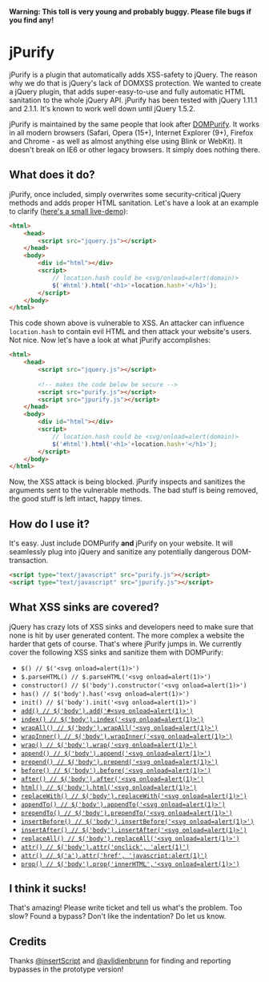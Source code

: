 **Warning: This toll is very young and probably buggy. Please file bugs if you find any!**

# jPurify

jPurify is a plugin that automatically adds XSS-safety to jQuery. The reason why we do that is jQuery's lack of DOMXSS protection. We wanted to create a jQuery plugin, that adds super-easy-to-use and fully automatic HTML sanitation to the whole jQuery API. jPurify has been tested with jQuery 1.11.1 and 2.1.1. It's known to work well down until jQuery 1.5.2.

jPurify is maintained by the same people that look after [DOMPurify](https://github.com/cure53/DOMPurify). It works in all modern browsers (Safari, Opera (15+), Internet Explorer (9+), Firefox and Chrome - as well as almost anything else using Blink or WebKit). It doesn't break on IE6 or other legacy browsers. It simply does nothing there.

## What does it do?

jPurify, once included, simply overwrites some security-critical jQuery methods and adds proper HTML sanitation. Let's have a look at an example to clarify ([here's a small live-demo](http://cure53.de/jpurify/#%3Cimg%20src=x%20onerror=alert%281%29%3E)):

```html
<html>
    <head>
        <script src="jquery.js"></script>
    </head>
    <body>
        <div id="html"></div>
        <script>
            // location.hash could be <svg/onload=alert(domain)>
            $('#html').html('<h1>'+location.hash+'</h1>');
        </script>
    </body>
</html>

```

This code shown above is vulnerable to XSS. An attacker can influence `location.hash` to contain evil HTML and then attack your website's users. Not nice. Now let's have a look at what jPurify accomplishes:

```html
<html>
    <head>
        <script src="jquery.js"></script>
        
        <!-- makes the code below be secure -->
        <script src="purify.js"></script>
        <script src="jpurify.js"></script>
    </head>
    <body>
        <div id="html"></div>
        <script>
            // location.hash could be <svg/onload=alert(domain)>
            $('#html').html('<h1>'+location.hash+'</h1>');
        </script>
    </body>
</html>

```

Now, the XSS attack is being blocked. jPurify inspects and sanitizes the arguments sent to the vulnerable methods. The bad stuff is being removed, the good stuff is left intact, happy times.

## How do I use it?

It's easy. Just include DOMPurify **and** jPurify on your website. It will seamlessly plug into jQuery and sanitize any potentially dangerous DOM-transaction.

```html
<script type="text/javascript" src="purify.js"></script>
<script type="text/javascript" src="jpurify.js"></script>
```

## What XSS sinks are covered?

jQuery has crazy lots of XSS sinks and developers need to make sure that none is hit by user generated content. The more complex a website the harder that gets of course. That's where jPurify jumps in. We currently cover the following XSS sinks and sanitize them with DOMPurify:

* `$() // $('<svg onload=alert(1)>')`
* `$.parseHTML() // $.parseHTML('<svg onload=alert(1)>')`
* `constructor() // $('body').constructor('<svg onload=alert(1)>')`
* `has() // $('body').has('<svg onload=alert(1)>')`
* `init() // $('body').init('<svg onload=alert(1)>')`
* [`add() // $('body').add('#<svg onload=alert(1)>')`](http://api.jquery.com/add/)
* [`index() // $('body').index('<svg onload=alert(1)>')`](http://api.jquery.com/index/)
* [`wrapAll() // $('body').wrapAll('<svg onload=alert(1)>')`](http://api.jquery.com/wrapAll/)
* [`wrapInner() // $('body').wrapInner('<svg onload=alert(1)>')`](http://api.jquery.com/wrapInner/)
* [`wrap() // $('body').wrap('<svg onload=alert(1)>')`](http://api.jquery.com/wrap/)
* [`append() // $('body').append('<svg onload=alert(1)>')`](http://api.jquery.com/append/)
* [`prepend() // $('body').prepend('<svg onload=alert(1)>')`](http://api.jquery.com/prepend/)
* [`before() // $('body').before('<svg onload=alert(1)>')`](http://api.jquery.com/before/)
* [`after() // $('body').after('<svg onload=alert(1)>')`](http://api.jquery.com/after/)
* [`html() // $('body').html('<svg onload=alert(1)>')`](http://api.jquery.com/html/)
* [`replaceWith() // $('body').replaceWith('<svg onload=alert(1)>')`](http://api.jquery.com/replaceWith/)
* [`appendTo() // $('body').appendTo('<svg onload=alert(1)>')`](http://api.jquery.com/appendTo/)
* [`prependTo() // $('body').prependTo('<svg onload=alert(1)>')`](http://api.jquery.com/prependTo/)
* [`insertBefore() // $('body').insertBefore('<svg onload=alert(1)>')`](http://api.jquery.com/insertBefore/)
* [`insertAfter() // $('body').insertAfter('<svg onload=alert(1)>')`](http://api.jquery.com/insertAfter/)
* [`replaceAll() // $('body').replaceAll('<svg onload=alert(1)>')`](http://api.jquery.com/replaceAll/)
* [`attr() // $('body').attr('onclick', 'alert(1)')`](http://api.jquery.com/attr/)
* [`attr() // $('a').attr('href', 'javascript:alert(1)')`](http://api.jquery.com/attr/)
* [`prop() // $('body').prop('innerHTML','<svg onload=alert(1)>')`](http://api.jquery.com/prop/)

## I think it sucks!

That's amazing! Please write ticket and tell us what's the problem. Too slow? Found a bypass? Don't like the indentation? Do let us know.

## Credits

Thanks [@insertScript](https://twitter.com/insertScript) and [@avlidienbrunn](https://twitter.com/avlidienbrunn) for finding and reporting bypasses in the prototype version!

